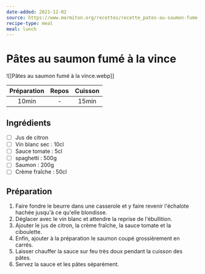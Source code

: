 ```yaml
---
date-added: 2021-12-02
source: https://www.marmiton.org/recettes/recette_pates-au-saumon-fume-a-la-vince_37466.aspx
recipe-type: meal
meal: lunch
---
```


# Pâtes au saumon fumé à la vince

![[Pâtes au saumon fumé à la vince.webp]]

| Préparation | Repos | Cuisson |
|:-----------:|:-----:|:-------:|
|    10min    |   -   |  15min  |

## Ingrédients

- [ ] Jus de citron
- [ ] Vin blanc sec : 10cl
- [ ] Sauce tomate : 5cl
- [ ] spaghetti : 500g
- [ ] Saumon : 200g
- [ ] Crème fraîche : 50cl

## Préparation

1. Faire fondre le beurre dans une casserole et y faire revenir l'échalote hachée jusqu'à ce qu'elle blondisse.
2. Déglacer avec le vin blanc et attendre la reprise de l'ébullition.
3. Ajouter le jus de citron, la crème fraîche, la sauce tomate et la ciboulette.
4. Enfin, ajouter à la préparation le saumon coupé grossièrement en carrés.
5. Laisser chauffer la sauce sur feu très doux pendant la cuisson des pâtes.
6. Servez la sauce et les pâtes séparément.
